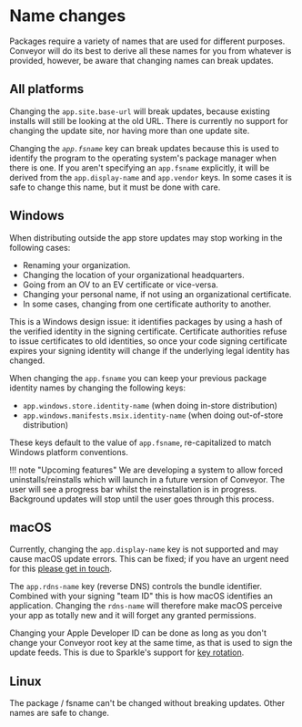 # Name changes

Packages require a variety of names that are used for different purposes. Conveyor will do its best to derive all these names for you from
whatever is provided, however, be aware that changing names can break updates.

## All platforms

Changing the `app.site.base-url` will break updates, because existing installs will still be looking at the old URL. There is currently
no support for changing the update site, nor having more than one update site.

Changing the *`app.fsname`* key can break updates because this is used to identify the program to the operating system's package manager
when there is one. If you aren't specifying an `app.fsname` explicitly, it will be derived from the `app.display-name` and `app.vendor` keys. 
In some cases it is safe to change this name, but it must be done with care. 

## Windows

When distributing outside the app store updates may stop working in the following cases: 

* Renaming your organization.
* Changing the location of your organizational headquarters.
* Going from an OV to an EV certificate or vice-versa.
* Changing your personal name, if not using an organizational certificate.
* In some cases, changing from one certificate authority to another.

This is a Windows design issue: it identifies packages by using a hash of the verified identity in the signing certificate. Certificate
authorities refuse to issue certificates to old identities, so once your code signing certificate expires your signing identity will change 
if the underlying legal identity has changed.

When changing the `app.fsname` you can keep your previous package identity names by changing the following keys:

* `app.windows.store.identity-name` (when doing in-store distribution)
* `app.windows.manifests.msix.identity-name` (when doing out-of-store distribution)

These keys default to the value of `app.fsname`, re-capitalized to match Windows platform conventions.

!!! note "Upcoming features"
    We are developing a system to allow forced uninstalls/reinstalls which will launch in a future version of Conveyor. The user will see a progress bar whilst the reinstallation is in progress. Background updates will stop until the user goes through this process. 

## macOS

Currently, changing the `app.display-name` key is not supported and may cause macOS update errors. This can be fixed; if you have an urgent need for this [please get in touch](mailto:contact@hydraulic.software).

The `app.rdns-name` key (reverse DNS) controls the bundle identifier. Combined with your signing "team ID" this is how macOS identifies an application. Changing the `rdns-name` will therefore make macOS perceive your app as totally new and it will forget any granted permissions.

Changing your Apple Developer ID can be done as long as you don't change your Conveyor root key at the same time, as that is used to sign the update feeds. This is due to Sparkle's support for [key rotation](https://sparkle-project.org/documentation/#rotating-signing-keys).

## Linux 

The package / fsname can't be changed without breaking updates. Other names are safe to change.
